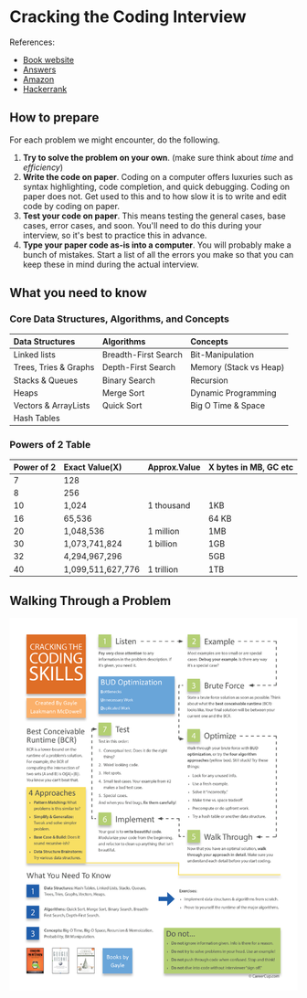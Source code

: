 # Cracking the Coding Interview

References:
- [Book website](http://www.crackingthecodinginterview.com/)
- [Answers](https://github.com/careercup/CtCI-6th-Edition)
- [Amazon](https://www.amazon.co.jp/Cracking-Coding-Interview-Programming-Questions/dp/0984782850)
- [Hackerrank](https://www.hackerrank.com/domains/tutorials/cracking-the-coding-interview)

## How to prepare
For each problem we might encounter, do the following.

1. **Try to solve the problem on your own**. (make sure think about *time* and *efficiency*)
2. **Write the code on paper**. Coding on a computer offers luxuries such as syntax highlighting, code completion, and quick debugging. Coding on paper does not. Get used to this and to how slow it is to write and edit code by coding on paper.
3. **Test your code on paper**. This means testing the general cases, base cases, error cases, and soon. You'll need to do this during your interview, so it's best to practice this in advance.
4. **Type your paper code as-is into a computer**. You will probably make a bunch of mistakes. Start a list of all the errors you make so that you can keep these in mind during the actual interview.

## What you need to know

### Core Data Structures, Algorithms, and Concepts

| Data Structures | Algorithms | Concepts |
| :------------- | :------------- |:------------- |
| Linked lists | Breadth-First Search | Bit-Manipulation |
| Trees, Tries & Graphs | Depth-First Search | Memory (Stack vs Heap) |
| Stacks & Queues | Binary Search | Recursion |
| Heaps | Merge Sort | Dynamic Programming |
| Vectors & ArrayLists | Quick Sort | Big O Time & Space |
| Hash Tables |  |  |

### Powers of 2 Table

|Power of 2| Exact Value(X) | Approx.Value | X bytes in MB, GC etc|
|:---|:---|:---|:---|
| 7 | 128 | | |
| 8 | 256 | | |
| 10| 1,024 | 1 thousand | 1KB
| 16| 65,536 | | 64 KB
| 20| 1,048,536 | 1 million | 1MB
| 30| 1,073,741,824| 1 billion | 1GB
| 32| 4,294,967,296| | 5GB
| 40| 1,099,511,627,776| 1 trillion | 1TB

## Walking Through a Problem

![main](https://github.com/byam/algorithms/blob/master/cracking_the_coding_interview/pic/flow-chart.png)
